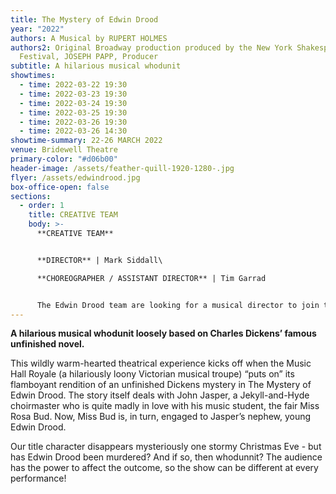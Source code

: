 ```yaml
---
title: The Mystery of Edwin Drood
year: "2022"
authors: A Musical by RUPERT HOLMES
authors2: Original Broadway production produced by the New York Shakespeare
  Festival, JOSEPH PAPP, Producer
subtitle: A hilarious musical whodunit
showtimes:
  - time: 2022-03-22 19:30
  - time: 2022-03-23 19:30
  - time: 2022-03-24 19:30
  - time: 2022-03-25 19:30
  - time: 2022-03-26 19:30
  - time: 2022-03-26 14:30
showtime-summary: 22-26 MARCH 2022
venue: Bridewell Theatre
primary-color: "#d06b00"
header-image: /assets/feather-quill-1920-1280-.jpg
flyer: /assets/edwindrood.jpg
box-office-open: false
sections:
  - order: 1
    title: CREATIVE TEAM
    body: >-
      **CREATIVE TEAM**


      **DIRECTOR** | Mark Siddall\

      **CHOREOGRAPHER / ASSISTANT DIRECTOR** | Tim Garrad


      The Edwin Drood team are looking for a musical director to join the production. If you're interested, please email [edwin.drood@sedos.co.uk](mailto:edwin.drood@sedos.co.uk)
---
```

**A hilarious musical whodunit loosely based on Charles Dickens’ famous unfinished novel.**

This wildly warm-hearted theatrical experience kicks off when the Music Hall Royale (a hilariously loony Victorian musical troupe) “puts on” its flamboyant rendition of an unfinished Dickens mystery in The Mystery of Edwin Drood. The story itself deals with John Jasper, a Jekyll-and-Hyde choirmaster who is quite madly in love with his music student, the fair Miss Rosa Bud. Now, Miss Bud is, in turn, engaged to Jasper’s nephew, young Edwin Drood. 

Our title character disappears mysteriously one stormy Christmas Eve - but has Edwin Drood been murdered? And if so, then whodunnit? The audience has the power to affect the outcome, so the show can be different at every performance!